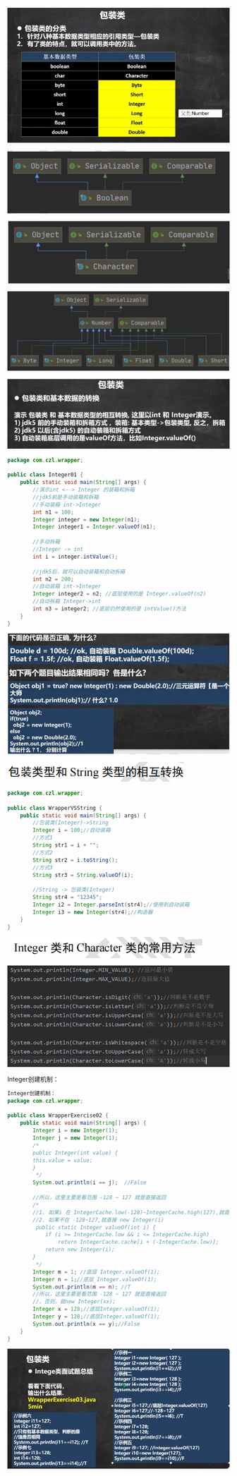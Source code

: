 ![未命名图片1](../notes-images/202406292224790.png) 

![未命名图片2](../notes-images/202406292224767.png) 

![未命名图片3](../notes-images/202406292224165.png) 

![未命名图片4](../notes-images/202406292224038.png) 

![未命名图片5](../notes-images/202406292224746.png) 

```java
package com.czl.wrapper;

public class Integer01 {
    public static void main(String[] args) {
        //演示int <--> Integer 的装箱和拆箱
        //jdk5前是手动装箱和拆箱
        //手动装箱 int->Integer
        int n1 = 100;
        Integer integer = new Integer(n1);
        Integer integer1 = Integer.valueOf(n1);

        //手动拆箱
        //Integer -> int
        int i = integer.intValue();

        //jdk5后，就可以自动装箱和自动拆箱
        int n2 = 200;
        //自动装箱 int->Integer
        Integer integer2 = n2; //底层使用的是 Integer.valueOf(n2)
        //自动拆箱 Integer->int
        int n3 = integer2; //底层仍然使用的是 intValue()方法
    }
}
```

![未命名图片6](../notes-images/202406292225782.png) 

![未命名图片7](../notes-images/202406292226435.png) 

```java
package com.czl.wrapper;

public class WrapperVSString {
    public static void main(String[] args) {
        //包装类(Integer)->String
        Integer i = 100;//自动装箱
        //方式1
        String str1 = i + "";
        //方式2
        String str2 = i.toString();
        //方式3
        String str3 = String.valueOf(i);

        //String -> 包装类(Integer)
        String str4 = "12345";
        Integer i2 = Integer.parseInt(str4);//使用到自动装箱
        Integer i3 = new Integer(str4);//构造器
    }
}
```



![未命名图片8](../notes-images/202406292227284.png) 

![未命名图片9](../notes-images/202406292227109.png) 



Integer创建机制：

```java
Integer创建机制：
package com.czl.wrapper;

public class WrapperExercise02 {
    public static void main(String[] args) {
        Integer i = new Integer(1);
        Integer j = new Integer(1);
        /*
        public Integer(int value) {
        this.value = value;
        }
         */
        System.out.println(i == j);  //False

        //所以，这里主要是看范围 -128 ~ 127 就是直接返回
        /*
        //1. 如果i 在 IntegerCache.low(-128)~IntegerCache.high(127),就直接从数组返回
        //2. 如果不在 -128~127,就直接 new Integer(i)
         public static Integer valueOf(int i) {
            if (i >= IntegerCache.low && i <= IntegerCache.high)
                return IntegerCache.cache[i + (-IntegerCache.low)];
            return new Integer(i);
        }
         */
        Integer m = 1; //底层 Integer.valueOf(1);
        Integer n = 1;//底层 Integer.valueOf(1);
        System.out.println(m == n); //T
        //所以，这里主要是看范围 -128 ~ 127 就是直接返回
        //，否则，就new Integer(xx);
        Integer x = 128;//底层Integer.valueOf(1);
        Integer y = 128;//底层Integer.valueOf(1);
        System.out.println(x == y);//False
    }
}
```

![未命名图片10](../notes-images/202406292234024.png) 
